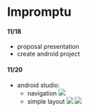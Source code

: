 # Impromptu
#### 11/18
* proposal presentation
* create android project
#### 11/20
* android studio:
    * navigation
    ![](https://i.imgur.com/VoeYbW3.png)
    * simple layout
    ![](https://i.imgur.com/E4JEECV.png)
    ![](https://i.imgur.com/3XOIQuF.png)
